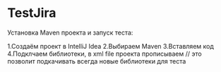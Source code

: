 
# TestJira

Установка Maven проекта и запуск теста:

1.Создаём проект в IntelliJ Idea
2.Выбираем Maven
3.Вставляем код
4.Подклчаем библиотеки, в xml file проекта прописываем <dependency> // это позволит подкачивать всегда новые библиотеки для теста

